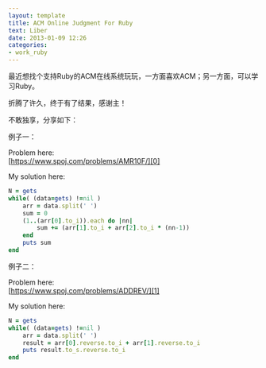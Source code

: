 ```yaml
---
layout: template
title: ACM Online Judgment For Ruby
text: Liber
date: 2013-01-09 12:26
categories:
- work_ruby
---
```

最近想找个支持Ruby的ACM在线系统玩玩，一方面喜欢ACM；另一方面，可以学习Ruby。

折腾了许久，终于有了结果，感谢主！

不敢独享，分享如下：

例子一：

Problem here:  
[https://www.spoj.com/problems/AMR10F/][0]

My solution here: 

```ruby
N = gets
while( (data=gets) !=nil )
	arr = data.split(' ')
	sum = 0
	(1..(arr[0].to_i)).each do |nn|
		sum += (arr[1].to_i + arr[2].to_i * (nn-1))
	end
	puts sum
end
```

例子二：

Problem here:  
[https://www.spoj.com/problems/ADDREV/][1]

My solution here: 

```ruby
N = gets
while( (data=gets) !=nil )
	arr = data.split(' ')
	result = arr[0].reverse.to_i + arr[1].reverse.to_i
	puts result.to_s.reverse.to_i
end
```

[0]: https://www.spoj.com/problems/AMR10F/
[1]: https://www.spoj.com/problems/ADDREV/
